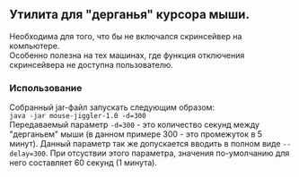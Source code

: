 ## Утилита для "дерганья" курсора мыши.

Необходима для того, что бы не включался скринсейвер на компьютере.  
Особенно полезна на тех машинах, где функция отключения скринсейвера не доступна пользователю.

### Использование

Собранный jar-файл запускать следующим образом:  
`java -jar mouse-jiggler-1.0 -d=300`  
Передаваемый параметр `-d=300` - это количество секунд между "дерганьем" мыши (в данном примере 300 - это промежуток в 5
минут).
Данный параметр так же допускается вводить в полном виде `--delay=300`. При отсуствии этого параметра, значения
по-умолчанию для него составляет 60 секунд (1 минута).
